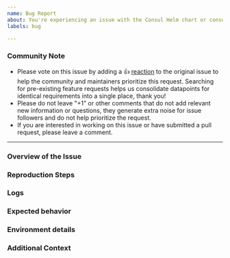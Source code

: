 ```yaml
---
name: Bug Report
about: You're experiencing an issue with the Consul Helm chart or consul-k8s-control-plane binary that is different than the documented behavior.
labels: bug

---
```


<!--- Please keep this note for the community --->

### Community Note

* Please vote on this issue by adding a 👍 [reaction](https://blog.github.com/2016-03-10-add-reactions-to-pull-requests-issues-and-comments/) to the original issue to help the community and maintainers prioritize this request. Searching for pre-existing feature requests helps us consolidate datapoints for identical requirements into a single place, thank you!
* Please do not leave "+1" or other comments that do not add relevant new information or questions, they generate extra noise for issue followers and do not help prioritize the request.
* If you are interested in working on this issue or have submitted a pull request, please leave a comment.

<!--- Thank you for keeping this note for the community --->

---

<!--- When filing a bug, please include the following headings if possible. Any example text in this template can be deleted. --->

### Overview of the Issue

<!--- Please describe the issue you are having and how you encountered the problem. --->

### Reproduction Steps

<!--- 

In order to effectively and quickly resolve the issue, please provide exact steps that allow us the reproduce the problem. If no steps are provided, then it will likely take longer to get the issue resolved. An example that you can follow is provided below. 

Steps to reproduce this issue, eg:

1. When running helm install with the following `values.yml`:
```
global:
  domain: consul
  datacenter: dc1
server:
  replicas: 1
  bootstrapExpect: 1
connectInject:
  enabled: true
controller:
  enabled: true
```
1. View error

  --->

### Logs

<!---

Provide log files from Consul Kubernetes components by providing output from `kubectl logs` from the pod and container that is surfacing the issue. 

<details>
  <summary>Logs</summary>

```
output from 'kubectl logs' in relevant components
```

</details>

--->

### Expected behavior

<!--- What was the expected result after following the reproduction steps? --->

### Environment details

<!---

If not already included, please provide the following:
- `consul-k8s` version:
- `values.yaml` used to deploy the helm chart:

Additionally, please provide details regarding the Kubernetes Infrastructure, as shown below:
- Kubernetes version: v1.22.x
- Cloud Provider (If self-hosted, the Kubernetes provider utilized): EKS, AKS, GKE, OpenShift (and version), Rancher (and version), TKGI (and version)
- Networking CNI plugin in use: Calico, Cilium, NSX-T 

Any other information you can provide about the environment/deployment.
--->


### Additional Context

<!---
Additional context on the problem. Docs, links to blogs, or other material that lead you to discover this issue or were helpful in troubleshooting the issue. 
--->
